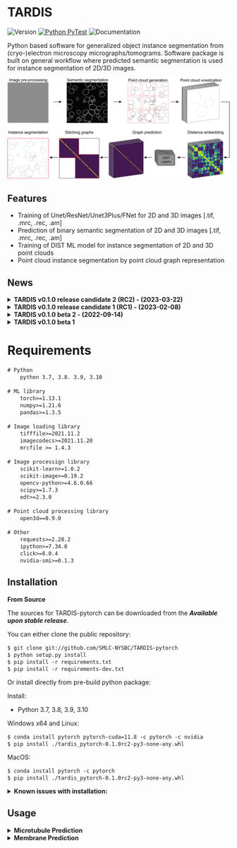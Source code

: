 # TARDIS

![Version](https://img.shields.io/badge/release-0.1.0_RC2-success)
[![Python PyTest](https://github.com/SMLC-NYSBC/TARDIS/actions/workflows/python_package.yml/badge.svg?branch=main)](https://github.com/SMLC-NYSBC/TARDIS/actions/workflows/python_package.yml)
![Documentation](https://readthedocs.org/projects/tardis-pytorch/badge/?version=latest)

Python based software for generalized object instance segmentation from (cryo-)electron microscopy
micrographs/tomograms. Software package is built on general workflow where predicted semantic segmentation
is used for instance segmentation of 2D/3D images.

![Tardis Workflow](resources/workflow.jpg)

## Features
* Training of Unet/ResNet/Unet3Plus/FNet for 2D and 3D images [.tif, .mrc, .rec, .am]
* Prediction of binary semantic segmentation of 2D and 3D images [.tif, .mrc, .rec, .am]
* Training of DIST ML model for instance segmentation of 2D and 3D point clouds
* Point cloud instance segmentation by point cloud graph representation

## News
<details>
    <summary><b>TARDIS v0.1.0 release candidate 2 (RC2) - (2023-03-22)</b></summary>

    * General improvement form MT prediction
    * Added support for Cry-mem prediction
    * Added support for node (RGB) features in DIST
    * Pre-trained network for Cryo-mem, General-MT, S3DIS dataset
    * Full support for Pytorch 2.0
</details>

<details>
    <summary><b>TARDIS v0.1.0 release candidate 1 (RC1) - (2023-02-08)</b></summary>

    * Overall clean-up for final release 
    * Added full code documentation
    * Added full stable suport for MT prediction 
    * Added support for ScanNetV2 dataset prediction with DIST 
    * Added costume TARDIS error and console logo outputs 
    * TARDIS error handling 

</details>

<details>
    <summary><b>TARDIS v0.1.0 beta 2 - (2022-09-14)</b></summary>

    * Cryo-Membrane 2D support 
    * Stable training and prediction entries for spindletorch and DIST 
    * Restructure and standardized naming iand versioning in TARDIS 
    * Combined all side-code into TARDIS 
    * Full support for Amira formats, MRC/REC, TIF 

</details>

<details>
    <summary><b>TARDIS v0.1.0 beta 1</b></summary>

    * Cryo-Membrane 2D support 
    * Stable training and prediction entries for spindletorch and DIST 
    * Restructure and standardized naming iand versioning in TARDIS 
</details>

# Requirements

    # Python
        python 3.7, 3.8. 3.9, 3.10

    # ML library
        torch>=1.13.1
        numpy>=1.21.6
        pandas>=1.3.5
    
    # Image loading library
        tifffile>=2021.11.2
        imagecodecs>=2021.11.20
        mrcfile >= 1.4.3
    
    # Image processign library 
        scikit-learn>=1.0.2
        scikit-image>=0.19.2
        opencv-python>=4.6.0.66
        scipy>=1.7.3
        edt>=2.3.0

    # Point cloud processing library
        open3d==0.9.0
    
    # Other
        requests>=2.28.2
        ipython>=7.34.0
        click>=8.0.4
        nvidia-smi>=0.1.3


## Installation
**From Source**

The sources for TARDIS-pytorch can be downloaded from the ***Available upon stable release***.

You can either clone the public repository:

    $ git clone git://github.com/SMLC-NYSBC/TARDIS-pytorch
    $ python setup.py install
    $ pip install -r requirements.txt
    $ pip install -r requirements-dev.txt

Or install directly from pre-build python package:

Install:
* Python 3.7, 3.8, 3.9, 3.10

Windows x64 and Linux:

    $ conda install pytorch pytorch-cuda=11.8 -c pytorch -c nvidia
    $ pip install ./tardis_pytorch-0.1.0rc2-py3-none-any.whl

MacOS:
    
    $ conda install pytorch -c pytorch
    $ pip install ./tardis_pytorch-0.1.0rc2-py3-none-any.whl

<details><summary><b>Known issues with installation:</b></summary>

Linux:

    Error:
        OSError: /lib64/libc.so.6: version `GLIBC_2.18' not found
    
    Solution:
        $ pip install open3d==0.9.0
</details>

## Usage
<details><summary><b>Microtubule Prediction</b></summary>

<details><summary><i>Semantic microtubule prediction:</i></summary>

### Example:
![Prediction example1](resources/tardis_semantic_mt.jpg)

### Usage:

</details>

<details><summary><i>Instance microtubule prediction:</i></summary>

### Example: 
![Prediction example2](resources/tardis_instance_mt.jpg)

### Usage:
```
recomanded usage: tardis_mt [-dir path/to/folder/with/input/tomogram]
advance usage: tardis_mt [-dir str] [-out str] [-ps int] [-ct float] [-dt float]
                         [-pv int] [-ap str] ...
```
```
optional arguments:
  -h, --help            show this help message and exit
  -v, --version         show current TARDIS version
  
  
  -dir, --dir [str]     
                        Directory with images for prediction with CNN model.
                        Default: getcwd()
                        
  -out, --output_format [str]
                        Type of output files. The First optional output file is the binary mask 
                        which can be of type None [no output], am [Amira], mrc or tif. 
                        Second output is instance segmentation of objects, which can be 
                        output as amSG [Amira], mrcM [mrc mask], tifM [tif mask],
                        csv coordinate file [ID, X, Y, Z] or None [no instance prediction].
                        Default: None_amSG
  
  -ps, --patch_size [int]
                        Size of image patch used for prediction. This will break 
                        the tomogram volumes into 3D patches where each patch will be
                        separately predicted and then stitched back together 
                        with 25% overlap.
                        Default: 128
                        
  -ct, --cnn_threshold [float]
                        Threshold used for CNN prediction.
                        Default: 0.5

  -dt, --dist_threshold [float]
                        Threshold used for instance prediction.
                        Default: 0.75

  -pv, --points_in_patch [int]
                        Size of the cropped point cloud, given as a max. number of points
                        per crop. This will break generated from the binary mask
                        point cloud into smaller patches with overlap. 
                        Default: 1000

  -ap, --amira_prefix [str]
                        If dir/amira foldr exist, TARDIS will serach for files with
                        given prefix (e.g. file_name.CorrelationLines.am). If the correct
                        file is found, TARDIS will use its instance segmentation with
                        ZiB Amira prediction, and output additional file called
                        file_name_AmiraCompare.am.
                        Default: .CorrelationLines                       
 
  -fl, --filter_by_length [int]
                        Filtering parameters for microtubules, defining maximum microtubule 
                        length in angstrom. All filaments shorter then this length 
                        will be deleted.
                        Default: 500
                        
  -cs, --connect_splines [int]
                        Filtering parameter for microtubules. Some microtubules may be 
                        predicted incorrectly as two separate filaments. To overcome this
                        during filtering for each spline, we determine the vector in which 
                        filament end is facing and we connect all filament that faces 
                        the same direction and are within the given connection 
                        distance in angstrom.
                        Default: 2500

  -cr, --connect_cylinder [int]
                        Filtering parameter for microtubules. To reduce false positive 
                        from connecting filaments, we reduce the searching are to cylinder 
                        radius given in angstrom. For each spline we determine vector 
                        in which filament end is facing and we search for a filament 
                        that faces the same direction and their end can be found 
                        within a cylinder.
                        Default: 250
  
  -acd, --amira_compare_distance [int]
                        If dir/amira/file_amira_prefix.am is recognized, TARDIS runs
                        a comparison between its instance segmentation and ZiB Amira prediction.
                        The comparison is done by evaluating the distance of two filaments from
                        each other. This parameter defines the maximum distance used to 
                        evaluate the similarity between two splines based on their 
                        coordinates [A].
                        Default: 175

  -aip, --amira_inter_probability [flaot]
                        If dir/amira/file_amira_prefix.am is recognized, TARDIS runs
                        a comparison between its instance segmentation and ZiB Amira prediction.
                        This parameter defines the interaction threshold used to identify splines 
                        that are similar overlaps between TARDIS and ZiB Amira.
                        Default: 0.25
                        
 -dv, --device [str]
                        Define which device to use for training:
                        * gpu: Use ID 0 GPU
                        * cpu: Usa only CPU
                        * mps: Apple silicon (experimental)
                        * 0-9 - specified GPU device id to use    

  -db, --debug [bool]
                        If True, save the output from each step for debugging.
                        Default: False                          
```

</details>

</details>

<details><summary><b>Membrane Prediction</b></summary>

<details><summary><i>Semantic membrane prediction:</i></summary>

### Example: 
![Prediction example3](resources/tardis_semantic_mem.jpg)

### Usage:
```
recomanded usage: tardis_mem [-dir path/to/folder/with/input/tomogram]
advance usage: tardis_mem [-dir str] [-out str] [-ps int] ...
```
```
optional arguments:
  -h, --help            show this help message and exit
  -v, --version         show current TARDIS version
  
  
  -dir, --dir [str]     
                        Directory with images for prediction with CNN model.
                        Default: getcwd()
                        
  -out, --output_format [str]
                        Type of output files. The First optional output file is the binary mask 
                        which can be of type None [no output], am [Amira], mrc or tif. 
                        Second output is instance segmentation of objects, which can be 
                        output as amSG [Amira], mrcM [mrc mask], tifM [tif mask],
                        csv coordinate file [ID, X, Y, Z] or None [no instance prediction].
                        Default: mrc_None
  
  -ps, --patch_size [int]
                        Size of image patch used for prediction. This will break 
                        the tomogram volumes into 3D patches where each patch will be
                        separately predicted and then stitched back together 
                        with 25% overlap.
                        Default: 128
                        
  -ct, --cnn_threshold [float]
                        Threshold used for CNN prediction.
                        Default: 0.15

  -dt, --dist_threshold [float]
                        Threshold used for instance prediction.
                        Default: 0.95

  -pv, --points_in_patch [int]
                        Size of the cropped point cloud, given as a max. number of points
                        per crop. This will break generated from the binary mask
                        point cloud into smaller patches with overlap. 
                        Default: 1000
                        
 -dv, --device [str]
                        Define which device to use for training:
                        * gpu: Use ID 0 GPU
                        * cpu: Usa only CPU
                        * mps: Apple silicon (experimental)
                        * 0-9 - specified GPU device id to use    

  -db, --debug [bool]
                        If True, save the output from each step for debugging.
                        Default: False  
```

</details>

<details><summary><i>Instance membrane prediction*:</i></summary>

### Example: 
![Prediction example4](resources/tardis_instance_mem.jpg)

*Stable support for membrane instance segmentation is expected in TARDIS-0.1.0-RC3.
TARDIS from v0.1.0-RC2 allows for instance membrane segmentation. Results may vary.

### Usage:
```
recomanded usage: tardis_mem [-dir path/to/folder/with/input/tomogram] [-out mrc_mrcM]
advance usage: tardis_mem [-dir str] [-out str] [-ps int] ...
```
```
optional arguments:
  -h, --help            show this help message and exit
  -v, --version         show current TARDIS version
  
  
  -dir, --dir [str]     
                        Directory with images for prediction with CNN model.
                        Default: getcwd()
                        
  -out, --output_format [str]
                        Type of output files. The First optional output file is the binary mask 
                        which can be of type None [no output], am [Amira], mrc or tif. 
                        Second output is instance segmentation of objects, which can be 
                        output as amSG [Amira], mrcM [mrc mask], tifM [tif mask],
                        csv coordinate file [ID, X, Y, Z] or None [no instance prediction].
                        Default: mrc_None
  
  -ps, --patch_size [int]
                        Size of image patch used for prediction. This will break 
                        the tomogram volumes into 3D patches where each patch will be
                        separately predicted and then stitched back together 
                        with 25% overla
                        Default: 128
                        
  -ct, --cnn_threshold [float]
                        Threshold used for CNN prediction.
                        Default: 0.5

  -dt, --dist_threshold [float]
                        Threshold used for instance prediction.
                        Default: 0.5

  -pv, --points_in_patch [int]
                        Size of the cropped point cloud, given as a max. number of points
                        per crop. This will break generated from the binary mask
                        point cloud into smaller patches with overlap. 
                        Default: 1000
                        
 -dv, --device [str]
                        Define which device to use for training:
                        * gpu: Use ID 0 GPU
                        * cpu: Usa only CPU
                        * mps: Apple silicon (experimental)
                        * 0-9 - specified GPU device id to use    

  -db, --debug [bool]
                        If True, save the output from each step for debugging.
                        Default: False  
```
</details>

</details>

